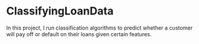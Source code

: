 # ClassifyingLoanData
In this project, I run classification algorithms to predict whether a customer will pay off or default on their loans given certain features. 
